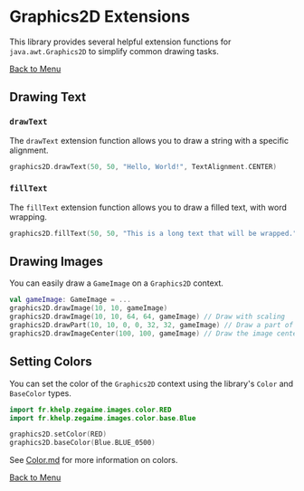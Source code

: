 # Graphics2D Extensions

This library provides several helpful extension functions for `java.awt.Graphics2D` to simplify common drawing tasks.

[Back to Menu](Menu.md)

## Drawing Text

### `drawText`

The `drawText` extension function allows you to draw a string with a specific alignment.

```kotlin
graphics2D.drawText(50, 50, "Hello, World!", TextAlignment.CENTER)
```

### `fillText`

The `fillText` extension function allows you to draw a filled text, with word wrapping.

```kotlin
graphics2D.fillText(50, 50, "This is a long text that will be wrapped.", limitHorizontal = 150)
```

## Drawing Images

You can easily draw a `GameImage` on a `Graphics2D` context.

```kotlin
val gameImage: GameImage = ...
graphics2D.drawImage(10, 10, gameImage)
graphics2D.drawImage(10, 10, 64, 64, gameImage) // Draw with scaling
graphics2D.drawPart(10, 10, 0, 0, 32, 32, gameImage) // Draw a part of the image
graphics2D.drawImageCenter(100, 100, gameImage) // Draw the image centered at a point
```

## Setting Colors

You can set the color of the `Graphics2D` context using the library's `Color` and `BaseColor` types.

```kotlin
import fr.khelp.zegaime.images.color.RED
import fr.khelp.zegaime.images.color.base.Blue

graphics2D.setColor(RED)
graphics2D.baseColor(Blue.BLUE_0500)
```

See [Color.md](Color.md) for more information on colors.

[Back to Menu](Menu.md)
